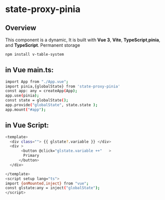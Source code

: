 # state-proxy-pinia

## Overview

This component is a dynamic, It is built with **Vue 3**, **Vite**, **TypeScript**,**pinia**, and **TypeScript**. Permanent storage  
 
```bash
npm install v-table-system
```
 
## in Vue main.ts:

```bash
import App from "./App.vue";
import pinia,{globalState} from 'state-proxy-pinia'
const app: any = createApp(App);
app.use(pinia);
const state = globalState();
app.provide("globalState", state.state );
app.mount("#app");
```

## in Vue Script:

```bash
<template>
  <div class=""> {{ glstate?.variable }} </div>
  <div >
       <button @click="glstate.variable ++"   >
        Primary
      </button>
  </div>

</template>
<script setup lang="ts"> 
import {onMounted,inject} from "vue";
const glstate:any = inject("globalState"); 
</script>

```
 


```
